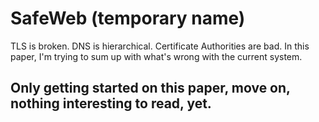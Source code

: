 SafeWeb (temporary name)
=======

TLS is broken. DNS is hierarchical. Certificate Authorities are bad. In this paper, I'm trying to sum up with what's wrong with the current system.

## Only getting started on this paper, move on, nothing interesting to read, yet. 